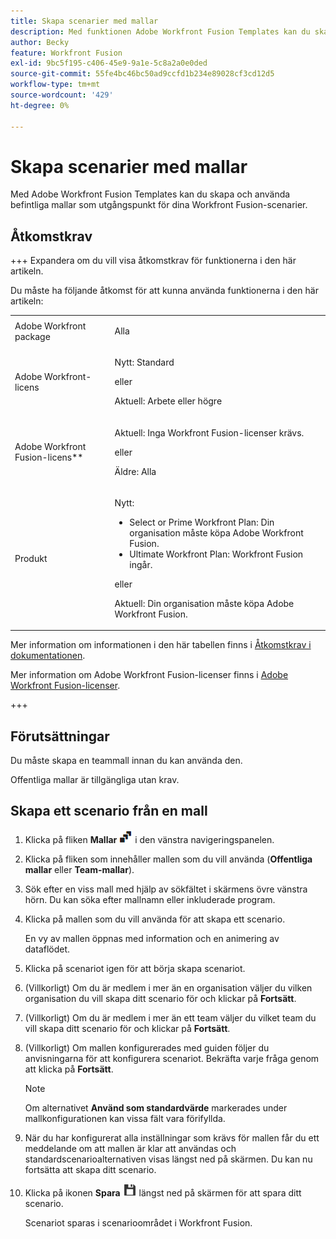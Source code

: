 ```yaml
---
title: Skapa scenarier med mallar
description: Med funktionen Adobe Workfront Fusion Templates kan du skapa och använda befintliga mallar som utgångspunkt för dina Workfront Fusion-scenarier.
author: Becky
feature: Workfront Fusion
exl-id: 9bc5f195-c406-45e9-9a1e-5c8a2a0e0ded
source-git-commit: 55fe4bc46bc50ad9ccfd1b234e89028cf3cd12d5
workflow-type: tm+mt
source-wordcount: '429'
ht-degree: 0%

---
```


# Skapa scenarier med mallar

Med Adobe Workfront Fusion Templates kan du skapa och använda befintliga mallar som utgångspunkt för dina Workfront Fusion-scenarier.

## Åtkomstkrav

+++ Expandera om du vill visa åtkomstkrav för funktionerna i den här artikeln.

Du måste ha följande åtkomst för att kunna använda funktionerna i den här artikeln:

<table style="table-layout:auto">
 <col> 
 <col> 
 <tbody> 
  <tr> 
   <td role="rowheader">Adobe Workfront package 
   <td> <p>Alla</p> </td> 
  </tr> 
  <tr data-mc-conditions=""> 
   <td role="rowheader">Adobe Workfront-licens</td> 
   <td> <p>Nytt: Standard</p><p>eller</p><p>Aktuell: Arbete eller högre</p> </td> 
  </tr> 
  <tr> 
   <td role="rowheader">Adobe Workfront Fusion-licens**</td> 
   <td>
   <p>Aktuell: Inga Workfront Fusion-licenser krävs.</p>
   <p>eller</p>
   <p>Äldre: Alla </p>
   </td> 
  </tr> 
  <tr> 
   <td role="rowheader">Produkt</td> 
   <td>
   <p>Nytt:</p> <ul><li>Select or Prime Workfront Plan: Din organisation måste köpa Adobe Workfront Fusion.</li><li>Ultimate Workfront Plan: Workfront Fusion ingår.</li></ul>
   <p>eller</p>
   <p>Aktuell: Din organisation måste köpa Adobe Workfront Fusion.</p>
   </td> 
  </tr>
 </tbody> 
</table>

Mer information om informationen i den här tabellen finns i [Åtkomstkrav i dokumentationen](/help/workfront-fusion/references/licenses-and-roles/access-level-requirements-in-documentation.md).

Mer information om Adobe Workfront Fusion-licenser finns i [Adobe Workfront Fusion-licenser](/help/workfront-fusion/set-up-and-manage-workfront-fusion/licensing-operations-overview/license-automation-vs-integration.md).

+++

## Förutsättningar

Du måste skapa en teammall innan du kan använda den.

Offentliga mallar är tillgängliga utan krav.

## Skapa ett scenario från en mall

1. Klicka på fliken **Mallar** ![](assets/templates-icon.png) i den vänstra navigeringspanelen.
1. Klicka på fliken som innehåller mallen som du vill använda (**Offentliga mallar** eller **Team-mallar**).
1. Sök efter en viss mall med hjälp av sökfältet i skärmens övre vänstra hörn. Du kan söka efter mallnamn eller inkluderade program.
1. Klicka på mallen som du vill använda för att skapa ett scenario.

   En vy av mallen öppnas med information och en animering av dataflödet.

1. Klicka på scenariot igen för att börja skapa scenariot.
1. (Villkorligt) Om du är medlem i mer än en organisation väljer du vilken organisation du vill skapa ditt scenario för och klickar på **Fortsätt**.
1. (Villkorligt) Om du är medlem i mer än ett team väljer du vilket team du vill skapa ditt scenario för och klickar på **Fortsätt**.
1. (Villkorligt) Om mallen konfigurerades med guiden följer du anvisningarna för att konfigurera scenariot. Bekräfta varje fråga genom att klicka på **Fortsätt**.

   >[!NOTE]
   >
   >Om alternativet **Använd som standardvärde** markerades under mallkonfigurationen kan vissa fält vara förifyllda.

1. När du har konfigurerat alla inställningar som krävs för mallen får du ett meddelande om att mallen är klar att användas och standardscenarioalternativen visas längst ned på skärmen. Du kan nu fortsätta att skapa ditt scenario.

1. Klicka på ikonen **Spara** ![](assets/save-icon.png) längst ned på skärmen för att spara ditt scenario.

   Scenariot sparas i scenarioområdet i Workfront Fusion.
